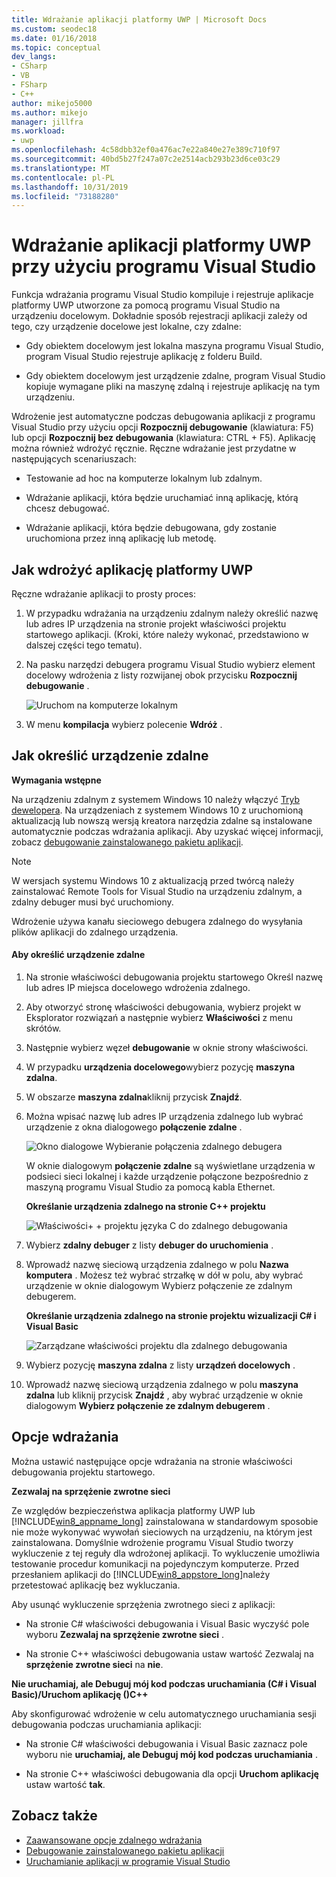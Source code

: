 ```yaml
---
title: Wdrażanie aplikacji platformy UWP | Microsoft Docs
ms.custom: seodec18
ms.date: 01/16/2018
ms.topic: conceptual
dev_langs:
- CSharp
- VB
- FSharp
- C++
author: mikejo5000
ms.author: mikejo
manager: jillfra
ms.workload:
- uwp
ms.openlocfilehash: 4c58dbb32ef0a476ac7e22a840e27e389c710f97
ms.sourcegitcommit: 40bd5b27f247a07c2e2514acb293b23d6ce03c29
ms.translationtype: MT
ms.contentlocale: pl-PL
ms.lasthandoff: 10/31/2019
ms.locfileid: "73188280"
---
```

# <a name="deploy-uwp-apps-from-visual-studio"></a>Wdrażanie aplikacji platformy UWP przy użyciu programu Visual Studio

Funkcja wdrażania programu Visual Studio kompiluje i rejestruje aplikacje platformy UWP utworzone za pomocą programu Visual Studio na urządzeniu docelowym. Dokładnie sposób rejestracji aplikacji zależy od tego, czy urządzenie docelowe jest lokalne, czy zdalne:

- Gdy obiektem docelowym jest lokalna maszyna programu Visual Studio, program Visual Studio rejestruje aplikację z folderu Build.

- Gdy obiektem docelowym jest urządzenie zdalne, program Visual Studio kopiuje wymagane pliki na maszynę zdalną i rejestruje aplikację na tym urządzeniu.

Wdrożenie jest automatyczne podczas debugowania aplikacji z programu Visual Studio przy użyciu opcji **Rozpocznij debugowanie** (klawiatura: F5) lub opcji **Rozpocznij bez debugowania** (klawiatura: CTRL + F5). Aplikację można również wdrożyć ręcznie. Ręczne wdrażanie jest przydatne w następujących scenariuszach:

- Testowanie ad hoc na komputerze lokalnym lub zdalnym.

- Wdrażanie aplikacji, która będzie uruchamiać inną aplikację, którą chcesz debugować.

- Wdrażanie aplikacji, która będzie debugowana, gdy zostanie uruchomiona przez inną aplikację lub metodę.

## <a name="BKMK_How_to_deploy_a_Windows_Store_app"></a>Jak wdrożyć aplikację platformy UWP
 Ręczne wdrażanie aplikacji to prosty proces:

1. W przypadku wdrażania na urządzeniu zdalnym należy określić nazwę lub adres IP urządzenia na stronie projekt właściwości projektu startowego aplikacji. (Kroki, które należy wykonać, przedstawiono w dalszej części tego tematu).

2. Na pasku narzędzi debugera programu Visual Studio wybierz element docelowy wdrożenia z listy rozwijanej obok przycisku **Rozpocznij debugowanie** .

     ![Uruchom na komputerze lokalnym](../debugger/media/vsrun_f5_local.png "VSRUN_F5_Local")

3. W menu **kompilacja** wybierz polecenie **Wdróż** .

## <a name="BKMK_How_to_specify_a_remote_device"></a>Jak określić urządzenie zdalne

**Wymagania wstępne**

Na urządzeniu zdalnym z systemem Windows 10 należy włączyć [Tryb dewelopera](/windows/uwp/get-started/enable-your-device-for-development). Na urządzeniach z systemem Windows 10 z uruchomioną aktualizacją lub nowszą wersją kreatora narzędzia zdalne są instalowane automatycznie podczas wdrażania aplikacji. Aby uzyskać więcej informacji, zobacz [debugowanie zainstalowanego pakietu aplikacji](../debugger/debug-installed-app-package.md).

> [!NOTE]
> W wersjach systemu Windows 10 z aktualizacją przed twórcą należy zainstalować Remote Tools for Visual Studio na urządzeniu zdalnym, a zdalny debuger musi być uruchomiony.

Wdrożenie używa kanału sieciowego debugera zdalnego do wysyłania plików aplikacji do zdalnego urządzenia.

#### <a name="to-specify-a-remote-device"></a>Aby określić urządzenie zdalne

1. Na stronie właściwości debugowania projektu startowego Określ nazwę lub adres IP miejsca docelowego wdrożenia zdalnego.

2. Aby otworzyć stronę właściwości debugowania, wybierz projekt w Eksplorator rozwiązań a następnie wybierz **Właściwości** z menu skrótów.

3. Następnie wybierz węzeł **debugowanie** w oknie strony właściwości.

4. W przypadku **urządzenia docelowego**wybierz pozycję **maszyna zdalna**.

5. W obszarze **maszyna zdalna**kliknij przycisk **Znajdź**.

6. Można wpisać nazwę lub adres IP urządzenia zdalnego lub wybrać urządzenie z okna dialogowego **połączenie zdalne** .

    ![Okno dialogowe Wybieranie połączenia zdalnego debugera](../debugger/media/vsrun_selectremotedebuggerdlg.png "VSRUN_SelectRemoteDebuggerDlg")

    W oknie dialogowym **połączenie zdalne** są wyświetlane urządzenia w podsieci sieci lokalnej i każde urządzenie połączone bezpośrednio z maszyną programu Visual Studio za pomocą kabla Ethernet.

   **Określanie urządzenia zdalnego na stronie C++ projektu**

   ![Właściwości&#43; &#43; projektu języka C do zdalnego debugowania](../debugger/media/vsrun_cpp_projprop_remote.png "VSRUN_CPP_ProjProp_Remote")

7. Wybierz **zdalny debuger** z listy **debuger do uruchomienia** .

8. Wprowadź nazwę sieciową urządzenia zdalnego w polu **Nazwa komputera** . Możesz też wybrać strzałkę w dół w polu, aby wybrać urządzenie w oknie dialogowym Wybierz połączenie ze zdalnym debugerem.

   **Określanie urządzenia zdalnego na stronie projektu wizualizacji C# i Visual Basic**

   ![Zarządzane właściwości projektu dla zdalnego debugowania](../debugger/media/vsrun_managed_projprop_remote.png "VSRUN_Managed_ProjProp_Remote")

9. Wybierz pozycję **maszyna zdalna** z listy **urządzeń docelowych** .

10. Wprowadź nazwę sieciową urządzenia zdalnego w polu **maszyna zdalna** lub kliknij przycisk **Znajdź** , aby wybrać urządzenie w oknie dialogowym **Wybierz połączenie ze zdalnym debugerem** .

## <a name="BKMK_Deployment_options"></a>Opcje wdrażania

Można ustawić następujące opcje wdrażania na stronie właściwości debugowania projektu startowego.

**Zezwalaj na sprzężenie zwrotne sieci**

Ze względów bezpieczeństwa aplikacja platformy UWP lub [!INCLUDE[win8_appname_long](../debugger/includes/win8_appname_long_md.md)] zainstalowana w standardowym sposobie nie może wykonywać wywołań sieciowych na urządzeniu, na którym jest zainstalowana. Domyślnie wdrożenie programu Visual Studio tworzy wykluczenie z tej reguły dla wdrożonej aplikacji. To wykluczenie umożliwia testowanie procedur komunikacji na pojedynczym komputerze. Przed przesłaniem aplikacji do [!INCLUDE[win8_appstore_long](../debugger/includes/win8_appstore_long_md.md)]należy przetestować aplikację bez wykluczania.

Aby usunąć wykluczenie sprzężenia zwrotnego sieci z aplikacji:

- Na stronie C# właściwości debugowania i Visual Basic wyczyść pole wyboru **Zezwalaj na sprzężenie zwrotne sieci** .

- Na stronie C++ właściwości debugowania ustaw wartość Zezwalaj na **sprzężenie zwrotne sieci** na **nie**.

**Nie uruchamiaj, ale Debuguj mój kod podczas uruchamiania (C# i Visual Basic)/Uruchom aplikację ()C++**

Aby skonfigurować wdrożenie w celu automatycznego uruchamiania sesji debugowania podczas uruchamiania aplikacji:

- Na stronie C# właściwości debugowania i Visual Basic zaznacz pole wyboru nie **uruchamiaj, ale Debuguj mój kod podczas uruchamiania** .

- Na stronie C++ właściwości debugowania dla opcji **Uruchom aplikację** ustaw wartość **tak**.

## <a name="see-also"></a>Zobacz także

- [Zaawansowane opcje zdalnego wdrażania](/windows/uwp/debug-test-perf/deploying-and-debugging-uwp-apps#advanced-remote-deployment-options)
- [Debugowanie zainstalowanego pakietu aplikacji](../debugger/debug-installed-app-package.md)
- [Uruchamianie aplikacji w programie Visual Studio](debugging-windows-store-and-windows-universal-apps.md)
